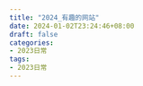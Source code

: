 ```yaml
---
title: "2024_有趣的网站"
date: 2024-01-02T23:24:46+08:00
draft: false
categories:
- 2023日常
tags:
- 2023日常
---
```

